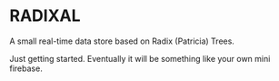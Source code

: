 RADIXAL
=======

A small real-time data store based on Radix (Patricia) Trees.

Just getting started. Eventually it will be something like your own mini
firebase.
